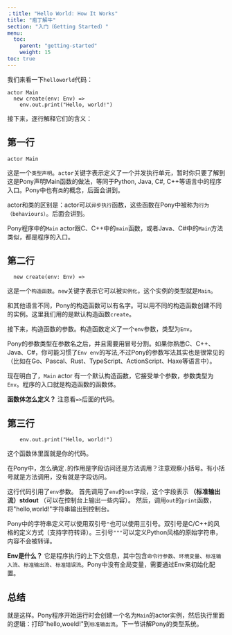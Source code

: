 ```yaml
---
；title: "Hello World: How It Works"
title: "庖丁解牛"
section: "入门（Getting Started）"
menu:
  toc:
    parent: "getting-started"
    weight: 15
toc: true
---
```

<!-- Let's look at our `helloworld` code again: -->
我们来看一下`helloworld`代码：

```pony
actor Main
  new create(env: Env) =>
    env.out.print("Hello, world!")
```

<!-- Let's go through that line by line. -->
接下来，逐行解释它们的含义：

<!-- ## Line 1 -->
## 第一行

```pony
actor Main
```

<!-- This is a __type declaration__. The keyword `actor` means we are going to define an actor, which is a bit like a class in Python, Java, C#, C++, etc. Pony has classes too, which we'll see later. -->
这是一个`类型声明`。`actor`关键字表示定义了一个并发执行单元，暂时你只要了解到这是Pony声明Main函数的做法，等同于Python, Java, C#, C++等语言中的程序入口。Pony中也有`类`的概念，后面会讲到。

<!-- The difference between an actor and a class is that an actor can have __asynchronous__ methods, called __behaviours__. We'll talk more about that later. -->
actor和类的区别是：actor可以`异步执行`函数，这些函数在Pony中被称为`行为（behaviours）`。后面会讲到。

<!-- A Pony program has to have a `Main` actor. It's kind of like the `main` function in C or C++, or the `main` method in Java, or the `Main` method in C#. It's where the action starts. -->
Pony程序中的`Main` actor跟C、C++中的`main`函数，或者Java、C#中的`Main`方法类似，都是程序的入口。

<!-- ## Line 2 -->
## 第二行

```pony
  new create(env: Env) =>
```

<!-- This is a __constructor__. The keyword `new` means it's a function that creates a new instance of the type. In this case, it creates a new __Main__. -->
这是一个`构造函数`。`new`关键字表示它可以被`实例化`，这个实例的类型就是`Main`。

<!-- Unlike other languages, constructors in Pony have names. That means there can be more than one way to construct an instance of a type. In this case, the name of the constructor is `create`. -->
和其他语言不同，Pony的构造函数可以有名字。可以用不同的构造函数创建不同的实例。这里我们用的是默认构造函数`create`。

<!-- The parameters of a function come next. In this case, our constructor has a single parameter called `env` that is of the type `Env`. -->
接下来，构造函数的参数。构造函数定义了一个`env`参数，类型为`Env`。

<!-- In Pony, the type of something always comes after its name and is separated by a colon. In C, C++, Java or C#, you might say `Env env`, but we do it the other way around (like Go, Pascal, Rust, TypeScript, and a bunch of other languages). -->
Pony的参数类型在参数名之后，并且需要用冒号分割。如果你熟悉C、C++、Java、C#，你可能习惯了`Env env`的写法,不过Pony的参数写法其实也是很常见的（比如在Go、Pascal、Rust、TypeScript、ActionScript、Haxe等语言中）。

<!-- It turns out, our `Main` actor __has__ to have a constructor called `create` that takes a single parameter of type `Env`. That's how all programs start! So the beginning of your program is essentially the body of that constructor. -->
现在明白了，`Main` actor 有一个默认构造函数，它接受单个参数，参数类型为`Env`。程序的入口就是构造函数的函数体。

<!-- __Wait, what's the body?__ It's the code that comes after the `=>`. -->
__函数体怎么定义？__ 注意看`=>`后面的代码。

<!-- ## Line 3 -->
## 第三行

```pony
    env.out.print("Hello, world!")
```

<!-- This is your program! What the heck is it doing? -->
这个函数体里面就是你的代码。

<!-- In Pony, a dot is either a field access or a method call, much like other languages. If the name after the dot has parentheses after it, it's a method call. Otherwise, it's a field access. -->
在Pony中，怎么确定`.`的作用是字段访问还是方法调用？注意观察小括号。有小括号就是方法调用，没有就是字段访问。

<!-- So here, we start with a reference to `env`. We then look up the field `out` on our object `env`. As it happens, that field represents __stdout__, i.e. usually it means printing to your console. Then, we call the `print` method on `env.out`. The stuff inside the parentheses are the arguments to the function. In this case, we are passing a __string literal__, i.e. the stuff in double quotes. -->
这行代码引用了`env`参数。 首先调用了`env`的`out`字段，这个字段表示 __（标准输出流）stdout__ （可以在控制台上输出一些内容）。 然后，调用`out`的`print`函数，将"hello,world!"字符串输出到控制台。

<!-- In Pony, string literals can be in double quotes, `"`, in which case they follow C/C++ style escaping (using stuff like \n), or they can be triple-quoted, `"""` like in Python, in which case they are considered raw data. -->
Pony中的字符串定义可以使用双引号`"`也可以使用三引号。双引号是C/C++的风格的定义方式（支持字符转译）。三引号`"""`可以定义Python风格的原始字符串，内容不会被转译。

<!-- __What's an Env, anyway?__ It's the "environment" your program was invoked with. That means it has command line arguments, environment variables, __stdin__, __stdout__, and __stderr__. Pony has no global variables, so these things are explicitly passed to your program. -->
__Env是什么？__ 它是程序执行的上下文信息，其中包含`命令行参数`、`环境变量`、`标准输入流`、`标准输出流`、`标准错误流`。Pony中没有全局变量，需要通过Env来初始化配置。

<!-- ## That's it! -->
## 总结

<!-- Really, that's it. The program begins by creating a `Main` actor, and in the constructor, we print "Hello, world!" to __stdout__. Next, we'll start diving into the Pony type system. -->
就是这样。Pony程序开始运行时会创建一个名为`Main`的actor实例，然后执行里面的逻辑：打印"hello,woeld!"到`标准输出流`。下一节讲解Pony的类型系统。
